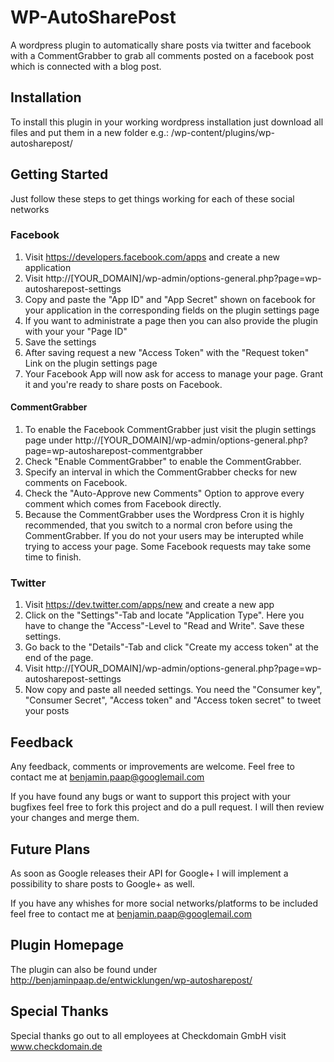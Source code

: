WP-AutoSharePost
================
A wordpress plugin to automatically share posts via twitter and facebook with a
CommentGrabber to grab all comments posted on a facebook post which is connected
with a blog post.

Installation
------------
To install this plugin in your working wordpress installation just download all
files and put them in a new folder e.g.: /wp-content/plugins/wp-autosharepost/

Getting Started
---------------
Just follow these steps to get things working for each of these social networks

### Facebook
1. Visit https://developers.facebook.com/apps and create a new application
2. Visit http://[YOUR_DOMAIN]/wp-admin/options-general.php?page=wp-autosharepost-settings
3. Copy and paste the "App ID" and "App Secret" shown on facebook for your application 
   in the corresponding fields on the plugin settings page
4. If you want to administrate a page then you can also provide the plugin with 
   your your "Page ID"
5. Save the settings
6. After saving request a new "Access Token" with the "Request token" Link on
   the plugin settings page
7. Your Facebook App will now ask for access to manage your page. Grant it and 
   you're ready to share posts on Facebook.

#### CommentGrabber
1. To enable the Facebook CommentGrabber just visit the plugin settings page under
   http://[YOUR_DOMAIN]/wp-admin/options-general.php?page=wp-autosharepost-commentgrabber
2. Check "Enable CommentGrabber" to enable the CommentGrabber.
3. Specify an interval in which the CommentGrabber checks for new comments on
   Facebook.
4. Check the "Auto-Approve new Comments" Option to approve every comment which 
   comes from Facebook directly.
5. Because the CommentGrabber uses the Wordpress Cron it is highly recommended, 
   that you switch to a normal cron before using the CommentGrabber. If you do 
   not your users may be interupted while trying to access your page. Some 
   Facebook requests may take some time to finish.

### Twitter
1. Visit https://dev.twitter.com/apps/new and create a new app
2. Click on the "Settings"-Tab and locate "Application Type". Here you have to
   change the "Access"-Level to "Read and Write". Save these settings.
3. Go back to the "Details"-Tab and click "Create my access token" at the end
   of the page.
4. Visit http://[YOUR_DOMAIN]/wp-admin/options-general.php?page=wp-autosharepost-settings
5. Now copy and paste all needed settings. You need the "Consumer key", 
   "Consumer Secret", "Access token" and "Access token secret" to tweet your posts


Feedback
--------
Any feedback, comments or improvements are welcome. Feel free to contact me at
benjamin.paap@googlemail.com

If you have found any bugs or want to support this project with your bugfixes feel
free to fork this project and do a pull request. I will then review your changes
and merge them.

Future Plans
------------
As soon as Google releases their API for Google+ I will implement a possibility
to share posts to Google+ as well.

If you have any whishes for more social networks/platforms to be included feel 
free to contact me at benjamin.paap@googlemail.com

Plugin Homepage
---------------
The plugin can also be found under http://benjaminpaap.de/entwicklungen/wp-autosharepost/

Special Thanks
--------------
Special thanks go out to all employees at Checkdomain GmbH visit www.checkdomain.de